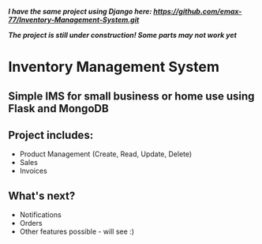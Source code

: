 ***I have the same project using Django here: https://github.com/emax-77/Inventory-Management-System.git***

***The project is still under construction! Some parts may not work yet***

# Inventory Management System
## Simple IMS for small business or home use using Flask and MongoDB

## Project includes:

- Product Management (Create, Read, Update, Delete)
- Sales 
- Invoices
  
## What's next?
- Notifications
- Orders
- Other features possible - will see :)
